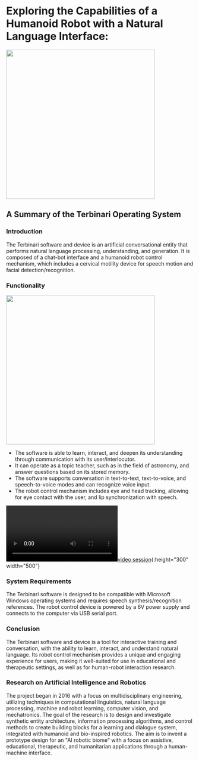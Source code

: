 # Exploring the Capabilities of a Humanoid Robot with a Natural Language Interface: 

<img src="https://github.com/ladooniani/tailab/blob/master/assets/terbinari-1.jpg" width="400">
 
## A Summary of the Terbinari Operating System

### Introduction

The Terbinari software and device is an artificial conversational entity that performs natural language processing, understanding, and generation. It is composed of a chat-bot interface and a humanoid robot control mechanism, which includes a cervical motility device for speech motion and facial detection/recognition.

### Functionality

<img src="https://github.com/ladooniani/tailab/blob/master/assets/terbinari-cbm.jpg" width="400">

- The software is able to learn, interact, and deepen its understanding through communication with its user/interlocutor.
- It can operate as a topic teacher, such as in the field of astronomy, and answer questions based on its stored memory.
- The software supports conversation in text-to-text, text-to-voice, and speech-to-voice modes and can recognize voice input.
- The robot control mechanism includes eye and head tracking, allowing for eye contact with the user, and lip synchronization with speech.

[![video session](https://user-images.githubusercontent.com/33939191/161274951-65082fac-2aa9-4578-bc5d-6d18ee6243cb.mp4){:height="300" width="500"}](https://user-images.githubusercontent.com/33939191/161274951-65082fac-2aa9-4578-bc5d-6d18ee6243cb.mp4)

### System Requirements

The Terbinari software is designed to be compatible with Microsoft Windows operating systems and requires speech synthesis/recognition references.
The robot control device is powered by a 6V power supply and connects to the computer via USB serial port.

### Conclusion

The Terbinari software and device is a tool for interactive training and conversation, with the ability to learn, interact, and understand natural language. Its robot control mechanism provides a unique and engaging experience for users, making it well-suited for use in educational and therapeutic settings, as well as for human-robot interaction research.

### Research on Artificial Intelligence and Robotics 

The project began in 2016 with a focus on multidisciplinary engineering, utilizing techniques in computational linguistics, natural language processing, machine and robot learning, computer vision, and mechatronics. The goal of the research is to design and investigate synthetic entity architecture, information processing algorithms, and control methods to create building blocks for a learning and dialogue system, integrated with humanoid and bio-inspired robotics. The aim is to invent a prototype design for an "AI robotic biome" with a focus on assistive, educational, therapeutic, and humanitarian applications through a human-machine interface.
